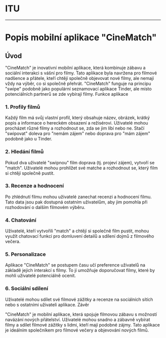 # ITU
---
#  Popis mobilní aplikace "CineMatch"
## Úvod

"CineMatch" je inovativní mobilní aplikace, která kombinuje zábavu a sociální interakci s vášní pro filmy. Tato aplikace byla navržena pro filmové nadšence a přátele, kteří chtějí společně objevovat nové filmy, ale nemají vždy na výběr, co si společně přehrát. "CineMatch" funguje na principu "swipe" podobně jako populární seznamovací aplikace Tinder, ale místo potenciálních partnerů se zde vybírají filmy.
Funkce aplikace

### 1. Profily filmů
Každý film má svůj vlastní profil, který obsahuje název, obrázek, krátký popis a informace o hereckém obsazení a režisérovi. Uživatelé mohou procházet různé filmy a rozhodnout se, zda se jim líbí nebo ne. Stačí "swipovat" doleva pro "nemám zájem" nebo doprava pro "mám zájem" podobně jako u Tinder.

### 2. Hledání filmů
Pokud dva uživatelé "swipnou" film doprava (tj. projeví zájem), vytvoří se "match". Uživatelé mohou prohlížet své matche a rozhodnout se, který film si chtějí společně pustit.

### 3. Recenze a hodnocení
Po zhlédnutí filmu mohou uživatelé zanechat recenzi a hodnocení filmu. Tato data jsou pak dostupná ostatním uživatelům, aby jim pomohla při rozhodování o dalším filmovém výběru.

### 4. Chatování
Uživatelé, kteří vytvořili "match" a chtějí si společně film pustit, mohou využít chatovací funkci pro domluvení detailů a sdílení dojmů z filmového večera.

### 5. Personalizace
Aplikace "CineMatch" se postupem času učí preference uživatelů na základě jejich interakcí s filmy. To jí umožňuje doporučovat filmy, které by mohli uživatelé potenciálně ocenit.

### 6. Sociální sdílení
Uživatelé mohou sdílet své filmové zážitky a recenze na sociálních sítích nebo s ostatními uživateli aplikace.
Závěr

"CineMatch" je mobilní aplikace, která spojuje filmovou zábavu s možností navázání nových přátelství. Uživatelé mohou snadno a zábavně vybírat filmy a sdílet filmové zážitky s lidmi, kteří mají podobné zájmy. Tato aplikace je ideálním společníkem pro filmové večery a objevování nových filmů.
